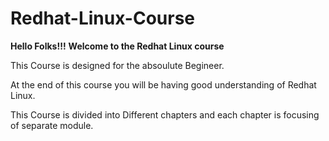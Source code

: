 # Redhat-Linux-Course

**Hello Folks!!!**
**Welcome to the Redhat Linux course** 

This Course is designed for the absoulute Begineer. 

At the end of this course you will be having good understanding of Redhat Linux.

This Course is divided into Different chapters and each chapter is focusing of separate module. 


